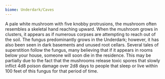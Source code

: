```yaml
---
biome: Underdark/Caves
---
```

A pale white mushroom with five knobby protrusions, the mushroom often resembles a skeletal hand reaching upward. When the mushroom grows in clusters, it appears as if numerous corpses are attempting to reach out of the soil. The fungus predominantly grows in the Underdark; however, it has also been seen in dark basements and unused root cellars. Several tales of superstition follow the fungus, many believing that if it appears in rooms below your house, someone will soon die in the residence. This may be partially due to the fact that the mushrooms release toxic spores that slowly inflict 4d8 poison damage over 2d8 days to people that sleep or live within 100 feet of this fungus for that period of time. 


